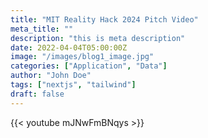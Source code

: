 ```yaml
---
title: "MIT Reality Hack 2024 Pitch Video"
meta_title: ""
description: "this is meta description"
date: 2022-04-04T05:00:00Z
image: "/images/blog1_image.jpg"
categories: ["Application", "Data"]
author: "John Doe"
tags: ["nextjs", "tailwind"]
draft: false
---
```


{{< youtube mJNwFmBNqys >}}